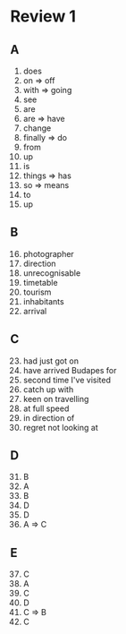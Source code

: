 # Review 1

## A
1. does
2. on => off
3. with => going
4. see
5. are
6. are => have
7. change
8. finally => do
9. from
10. up
11. is
12. things => has
13. so => means
14. to
15. up

## B
16. photographer
17. direction
18. unrecognisable
19. timetable
20. tourism
21. inhabitants
22. arrival

## C
23. had just got on
24. have arrived Budapes for
25. second time I've visited
26. catch up with
27. keen on travelling
28. at full speed
29. in direction of
30. regret not looking at

## D
31. B
32. A
33. B
34. D
35. D
36. A => C

## E
37. C
38. A
39. C
40. D
41. C => B
42. C
